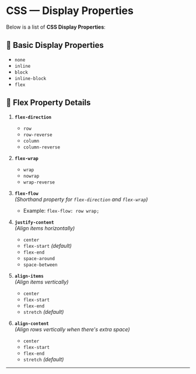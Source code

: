 # CSS — Display Properties

Below is a list of **CSS Display Properties**:

## 🔹 Basic Display Properties
- `none`
- `inline`
- `block`
- `inline-block`
- `flex`

## 🔸 Flex Property Details

1. **`flex-direction`**
   - `row`
   - `row-reverse`
   - `column`
   - `column-reverse`

2. **`flex-wrap`**
   - `wrap`
   - `nowrap`
   - `wrap-reverse`

3. **`flex-flow`**  
   *(Shorthand property for `flex-direction` and `flex-wrap`)*  
   - Example: `flex-flow: row wrap;`

4. **`justify-content`**  
   *(Align items horizontally)*
   - `center`
   - `flex-start` *(default)*
   - `flex-end`
   - `space-around`
   - `space-between`

5. **`align-items`**  
   *(Align items vertically)*
   - `center`
   - `flex-start`
   - `flex-end`
   - `stretch` *(default)*

6. **`align-content`**  
   *(Align rows vertically when there's extra space)*
   - `center`
   - `flex-start`
   - `flex-end`
   - `stretch` *(default)*

---


